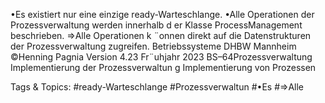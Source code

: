 •Es existiert nur eine einzige ready-Warteschlange.
•Alle Operationen der Prozessverwaltung werden innerhalb d er Klasse
ProcessManagement beschrieben.
⇒Alle Operationen k ¨onnen direkt auf die Datenstrukturen der Prozessverwaltung zugreifen.
Betriebssysteme DHBW Mannheim ©Henning Pagnia Version 4.23 Fr¨uhjahr 2023 BS–64Prozessverwaltung Implementierung der Prozessverwaltun g Implementierung von Prozessen

   Tags & Topics:
   #ready-Warteschlange
   #Prozessverwaltun
   #•Es
   #⇒Alle